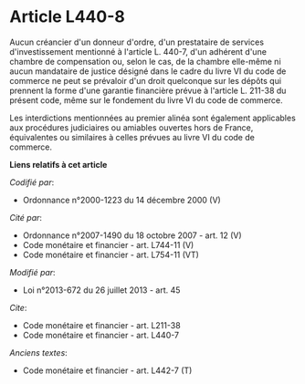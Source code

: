 # Article L440-8

Aucun créancier d'un donneur d'ordre, d'un prestataire de services d'investissement mentionné à l'article L. 440-7, d'un
adhérent d'une chambre de compensation ou, selon le cas, de la chambre elle-même ni aucun mandataire de justice désigné dans
le cadre du livre VI du code de commerce ne peut se prévaloir d'un droit quelconque sur les dépôts qui prennent la forme
d'une garantie financière prévue à l'article L. 211-38 du présent code, même sur le fondement du livre VI du code de
commerce. 

Les interdictions mentionnées au premier alinéa sont également applicables aux procédures judiciaires ou amiables ouvertes
hors de France, équivalentes ou similaires à celles prévues au livre VI du code de commerce.

**Liens relatifs à cet article**

_Codifié par_:

  - Ordonnance n°2000-1223 du 14 décembre 2000 (V)

_Cité par_:

  - Ordonnance n°2007-1490 du 18 octobre 2007 - art. 12 (V)
  - Code monétaire et financier - art. L744-11 (V)
  - Code monétaire et financier - art. L754-11 (VT)

_Modifié par_:

  - Loi n°2013-672 du 26 juillet 2013 - art. 45

_Cite_:

  - Code monétaire et financier - art. L211-38
  - Code monétaire et financier - art. L440-7

_Anciens textes_:

  - Code monétaire et financier - art. L442-7 (T)
